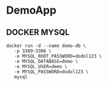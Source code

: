 # DemoApp

## DOCKER MYSQL
```
docker run -d --name demo-db \
   -p 3309:3306 \
   -e MYSQL_ROOT_PASSWORD=dodol123 \
   -e MYSQL_DATABASE=demo \
   -e MYSQL_USER=demo \
   -e MYSQL_PASSWORD=dodol123 \
   mysql
```
